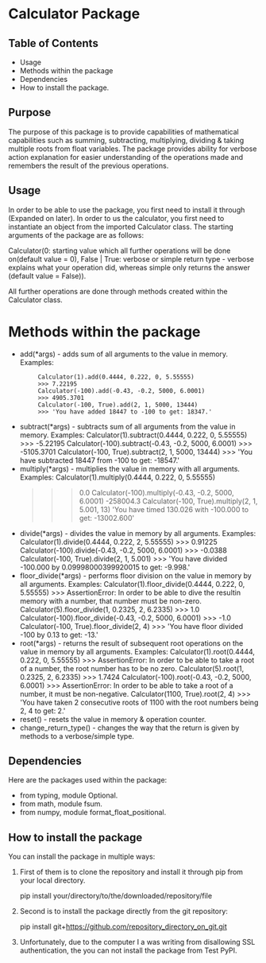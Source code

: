 # Calculator Package

## Table of Contents
* Usage
* Methods within the package
* Dependencies
* How to install the package.
  
## Purpose

The purpose of this package is to provide capabilities of mathematical capabilities such as summing, subtracting, multiplying, dividing & taking multiple roots 
from float variables. The package provides ability for verbose action explanation for easier understanding of the operations made and remembers the result of the previous operations.

## Usage

In order to be able to use the package, you first need to install it through (Expanded on later). In order to us the calculator, you first need to instantiate an object from the imported Calculator class. 
The starting arguments of the package are as follows: 

Calculator(0: starting value which all further operations will be done on(default value = 0), False | True: verbose or simple return type - verbose explains what your operation did, whereas simple only returns the answer (default value = False)). 

All further operations are done through methods created within the Calculator class. 

# Methods within the package
* add(*args) - adds sum of all arguments to the value in memory.
   Examples:
   ```
        Calculator(1).add(0.4444, 0.222, 0, 5.55555)
        >>> 7.22195
        Calculator(-100).add(-0.43, -0.2, 5000, 6.0001)
        >>> 4905.3701
        Calculator(-100, True).add(2, 1, 5000, 13444)
        >>> 'You have added 18447 to -100 to get: 18347.'
   ```
* subtract(*args) - subtracts sum of all arguments from the value in memory.
   Examples:
        Calculator(1).subtract(0.4444, 0.222, 0, 5.55555)
        >>> -5.22195
        Calculator(-100).subtract(-0.43, -0.2, 5000, 6.0001)
        >>> -5105.3701
        Calculator(-100, True).subtract(2, 1, 5000, 13444)
        >>> 'You have subtracted 18447 from -100 to get: -18547.'
* multiply(*args) - multiplies the value in memory with all arguments.
   Examples:
   Calculator(1).multiply(0.4444, 0.222, 0, 5.55555)
   >>> 0.0
   Calculator(-100).multiply(-0.43, -0.2, 5000, 6.0001)
   >>> -258004.3
   Calculator(-100, True).multiply(2, 1, 5.001, 13)
   >>> 'You have timed 130.026 with -100.000 to get: -13002.600'
* divide(*args) - divides the value in memory by all arguments.
   Examples:
        Calculator(1).divide(0.4444, 0.222, 2, 5.55555)
        >>> 0.91225
        Calculator(-100).divide(-0.43, -0.2, 5000, 6.0001)
        >>> -0.0388
        Calculator(-100, True).divide(2, 1, 5.001)
        >>> 'You have divided -100.000 by 0.09998000399920015 to get: -9.998.'
* floor_divide(*args) - performs floor division on the value in memory by all arguments.
   Examples:
        Calculator(1).floor_divide(0.4444, 0.222, 0, 5.55555)
        >>> AssertionError: In order to be able to dive the resultin memory with a number,
                                that number must be non-zero.
        Calculator(5).floor_divide(1, 0.2325, 2, 6.2335)
        >>> 1.0
        Calculator(-100).floor_divide(-0.43, -0.2, 5000, 6.0001)
        >>> -1.0
        Calculator(-100, True).floor_divide(2, 4)
        >>> 'You have floor divided -100 by 0.13 to get: -13.'
* root(*args) - returns the result of subsequent root operations on the value in memory by all arguments.
   Examples:
        Calculator(1).root(0.4444, 0.222, 0, 5.55555)
        >>> AssertionError: In order to be able to take a root of a number, 
                        the root number has to be no zero.
        Calculator(5).root(1, 0.2325, 2, 6.2335)
        >>> 1.7424
        Calculator(-100).root(-0.43, -0.2, 5000, 6.0001)
        >>> AssertionError: In order to be able to take a root of a number, it must be non-negative.
        Calculator(1100, True).root(2, 4)
        >>> 'You have taken 2 consecutive roots of 1100 with the root numbers being 2, 4 to get: 2.'
* reset() - resets the value in memory & operation counter.
* change_return_type() - changes the way that the return is given by methods to a verbose/simple type.
  
## Dependencies
Here are the packages used within the package:
* from typing, module Optional.
* from math, module fsum.
* from numpy, module format_float_positional.

## How to install the package

You can install the package in multiple ways: 
1. First of them is to clone the repository and install it through pip from your local directory.

   pip install your/directory/to/the/downloaded/repository/file

2. Second is to install the package directly from the git repository:

   pip install git+https://github.com/repository_directory_on_git.git
  
3. Unfortunately, due to the computer I a was writing from disallowing SSL authentication, the you can not install the package from Test PyPI.
